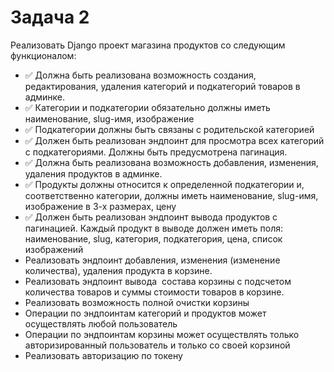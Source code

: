 # Задача 2

<p>Реализовать Django проект магазина продуктов со следующим функционалом:</p>

-  ✅ Должна быть реализована возможность создания, редактирования, удаления категорий и подкатегорий товаров в админке.
- ✅ Категории и подкатегории обязательно должны иметь наименование, slug-имя, изображение
- ✅ Подкатегории должны быть связаны с родительской категорией
- ✅ Должен быть реализован эндпоинт для просмотра всех категорий с подкатегориями. Должны быть предусмотрена пагинация.
- ✅ Должна быть реализована возможность добавления, изменения, удаления продуктов в админке.
- ✅ Продукты должны относится к определенной подкатегории и, соответственно категории, должны иметь наименование, slug-имя, изображение в 3-х размерах, цену
- ✅ Должен быть реализован эндпоинт вывода продуктов с пагинацией. Каждый продукт в выводе должен иметь поля: наименование, slug, категория, подкатегория, цена, список изображений
- Реализовать эндпоинт добавления, изменения (изменение количества), удаления продукта в корзине.
- Реализовать эндпоинт вывода  состава корзины с подсчетом количества товаров и суммы стоимости товаров в корзине.
- Реализовать возможность полной очистки корзины
- Операции по эндпоинтам категорий и продуктов может осуществлять любой пользователь
- Операции по эндпоинтам корзины может осуществлять только авторизированный пользователь и только со своей корзиной
- Реализовать авторизацию по токену
